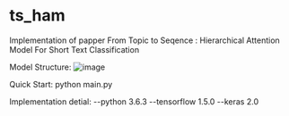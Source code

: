 # ts_ham
Implementation of papper From Topic to Seqence :  Hierarchical Attention Model For Short Text Classification

Model Structure:
![image](https://github.com/Alex-sanda/ts_ham/blob/master/images/model_structure.jpg)

Quick Start:
  python main.py
 
 Implementation detial:
 --python 3.6.3
 --tensorflow 1.5.0
 --keras 2.0
